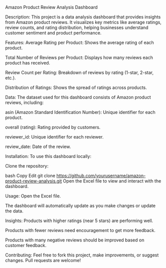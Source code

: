 Amazon Product Review Analysis Dashboard

Description:
This project is a data analysis dashboard that provides insights from Amazon product reviews. It visualizes key metrics like average ratings, review counts, and rating distribution, helping businesses understand customer sentiment and product performance.

Features:
Average Rating per Product: Shows the average rating of each product.

Total Number of Reviews per Product: Displays how many reviews each product has received.

Review Count per Rating: Breakdown of reviews by rating (1-star, 2-star, etc.).

Distribution of Ratings: Shows the spread of ratings across products.

Data:
The dataset used for this dashboard consists of Amazon product reviews, including:

asin (Amazon Standard Identification Number): Unique identifier for each product.

overall (rating): Rating provided by customers.

reviewer_id: Unique identifier for each reviewer.

review_date: Date of the review.

Installation:
To use this dashboard locally:

Clone the repository:

bash
Copy
Edit
git clone https://github.com/yourusername/amazon-product-review-analysis.git
Open the Excel file to view and interact with the dashboard.

Usage:
Open the Excel file.

The dashboard will automatically update as you make changes or update the data.

Insights:
Products with higher ratings (near 5 stars) are performing well.

Products with fewer reviews need encouragement to get more feedback.

Products with many negative reviews should be improved based on customer feedback.

Contributing:
Feel free to fork this project, make improvements, or suggest changes. Pull requests are welcome!

